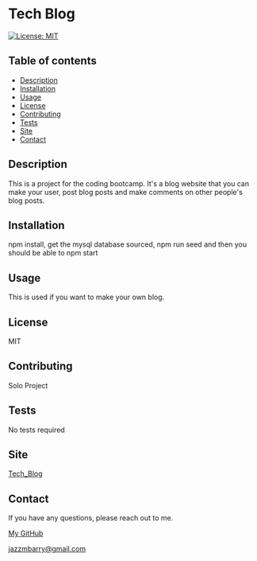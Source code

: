# Tech Blog

  [![License: MIT](https://img.shields.io/badge/License-MIT-yellow.svg)](https://opensource.org/licenses/MIT)

  ## Table of contents

  * [Description](#description)
  * [Installation](#installation)
  * [Usage](#usage)
  * [License](#license)
  * [Contributing](#contributing)
  * [Tests](#tests)
  * [Site](#site)
  * [Contact](#contact)

  ## Description
  This is a project for the coding bootcamp. It's a blog website that you can make your user, post blog posts and make comments on other people's blog posts.
  
  ## Installation
  npm install, get the mysql database sourced, npm run seed and then you should be able to npm start
  
  ## Usage
  This is used if you want to make your own blog.
  
  ## License
  MIT
  
  ## Contributing
  Solo Project

  ## Tests
  No tests required

  ## Site
  [Tech_Blog](https://fierce-basin-90253.herokuapp.com/)

  ## Contact
  If you have any questions, please reach out to me.
  
  [My GitHub](https://github.com/jazzmbarry)
  
  jazzmbarry@gmail.com
  
